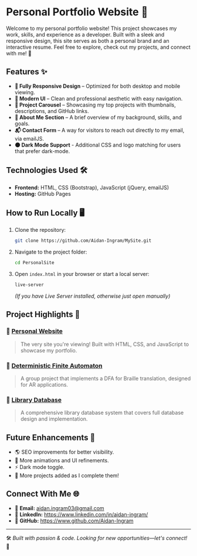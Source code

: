# Personal Portfolio Website 🚀

Welcome to my personal portfolio website! This project showcases my work, skills, and experience as a developer. Built with a sleek and responsive design, this site serves as both a personal brand and an interactive resume. Feel free to explore, check out my projects, and connect with me! 🌟

## Features ✨
- **🚀 Fully Responsive Design** – Optimized for both desktop and mobile viewing.
- **🎨 Modern UI** – Clean and professional aesthetic with easy navigation.
- **📸 Project Carousel** – Showcasing my top projects with thumbnails, descriptions, and GitHub links.
- **📝 About Me Section** – A brief overview of my background, skills, and goals.
- **📬 Contact Form** – A way for visitors to reach out directly to my email, via emailJS.
- **🌑 Dark Mode Support** - Additional CSS and logo matching for users that prefer dark-mode.

## Technologies Used 🛠️
- **Frontend:** HTML, CSS (Bootstrap), JavaScript (jQuery, emailJS)
- **Hosting:** GitHub Pages

## How to Run Locally 🖥️
1. Clone the repository:
   ```bash
   git clone https://github.com/Aidan-Ingram/MySite.git
   ```
2. Navigate to the project folder:
   ```bash
   cd PersonalSite
   ```
3. Open `index.html` in your browser or start a local server:
   ```bash
   live-server
   ```
   *(If you have Live Server installed, otherwise just open manually)*

## Project Highlights 🚀
### 📌 [Personal Website](https://github.com/Aidan-Ingram/PersonalSite.git)
> The very site you're viewing! Built with HTML, CSS, and JavaScript to showcase my portfolio.

### 📌 [Deterministic Finite Automaton](https://github.com/coffman686/EECS-510-Final-Project-Braille-Translation-Language.git)
> A group project that implements a DFA for Braille translation, designed for AR applications.

### 📌 [Library Database](https://github.com/Aidan-Ingram/EECS-447-LibraryDB.git)
> A comprehensive library database system that covers full database design and implementation.

## Future Enhancements 🔮
- 🌎 SEO improvements for better visibility.
- 🎨 More animations and UI refinements.
- ⚡ Dark mode toggle.
- 📂 More projects added as I complete them!

## Connect With Me 🌐
- 📧 **Email:** aidan.ingram03@gmail.com
- 💼 **LinkedIn:** https://www.linkedin.com/in/aidan-ingram/
- 🐙 **GitHub:** https://www.github.com/Aidan-Ingram

---

🛠️ *Built with passion & code. Looking for new opportunities—let's connect!* 🚀



